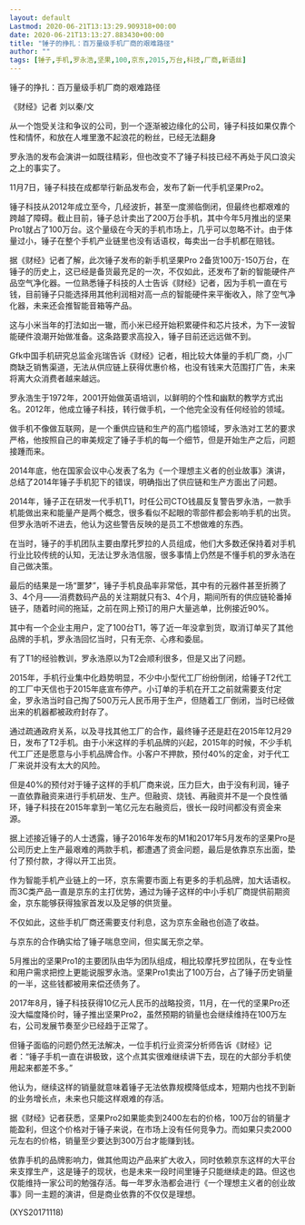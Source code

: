 ```yaml
---
layout: default
Lastmod: 2020-06-21T13:13:29.909318+00:00
date: 2020-06-21T13:13:27.883430+00:00
title: "锤子的挣扎：百万量级手机厂商的艰难路径"
author: ""
tags: [锤子,手机,罗永浩,坚果,100,京东,2015,万台,科技,厂商,新语丝]
---
```


锤子的挣扎：百万量级手机厂商的艰难路径

《财经》记者 刘以秦/文

从一个饱受关注和争议的公司，到一个逐渐被边缘化的公司，锤子科技如果仅靠个性和情怀，和放在人堆里激不起浪花的粉丝，已经无法翻身

罗永浩的发布会演讲一如既往精彩，但也改变不了锤子科技已经不再处于风口浪尖之上的事实了。

11月7日，锤子科技在成都举行新品发布会，发布了新一代手机坚果Pro2。

锤子科技从2012年成立至今，几经波折，甚至一度濒临倒闭，但最终也都艰难的跨越了障碍。截止目前，锤子总计卖出了200万台手机，其中今年5月推出的坚果Pro1就占了100万台。这个量级在今天的手机市场上，几乎可以忽略不计。由于体量过小，锤子在整个手机产业链里也没有话语权，每卖出一台手机都在赔钱。

据《财经》记者了解，此次锤子发布的新手机坚果Pro 2备货100万-150万台，在锤子的历史上，这已经是备货最充足的一次，不仅如此，还发布了新的智能硬件产品空气净化器。一位熟悉锤子科技的人士告诉《财经》记者，因为手机一直在亏钱，目前锤子只能选择用其他利润相对高一点的智能硬件来平衡收入，除了空气净化器，未来还会推智能音箱等产品。

这与小米当年的打法如出一辙，而小米已经开始积累硬件和芯片技术，为下一波智能硬件浪潮开始做准备。这条路要求高投入，锤子目前还远远做不到。

Gfk中国手机研究总监金兆瑞告诉《财经》记者，相比较大体量的手机厂商，小厂商缺乏销售渠道，无法从供应链上获得优惠价格，也没有钱来大范围打广告，未来将离大众消费者越来越远。

罗永浩生于1972年，2001开始做英语培训，以鲜明的个性和幽默的教学方式出名。2012年，他成立锤子科技，转行做手机，一个他完全没有任何经验的领域。

做手机不像做互联网，是一个重供应链和生产的高门槛领域，罗永浩对工艺的要求严格，他按照自己的审美规定了锤子手机的每一个细节，但是开始生产之后，问题接踵而来。

2014年底，他在国家会议中心发表了名为《一个理想主义者的创业故事》演讲，总结了2014年锤子手机犯下的错误，明确指出了供应链和生产方面出了问题。

2014年，锤子正在研发一代手机T1，时任公司CTO钱晨反复警告罗永浩，一款手机能做出来和能量产是两个概念，很多看似不起眼的零部件都会影响手机的出货。但罗永浩听不进去，他认为这些警告反映的是员工不想做难的东西。

在当时，锤子的手机团队主要由摩托罗拉的人员组成，他们大多数还保持着对手机行业比较传统的认知，无法让罗永浩信服，很多事情上仍然是不懂手机的罗永浩在自己做决策。

最后的结果是一场“噩梦”，锤子手机良品率非常低，其中有的元器件甚至折腾了3、4个月——消费数码产品的关注期就只有3、4个月，期间所有的供应链轮番掉链子，随着时间的拖延，之前在网上预订的用户大量逃单，比例接近90%。

其中有一个企业主用户，定了100台T1，等了近一年没拿到货，取消订单买了其他品牌的手机，罗永浩回忆当时，只有无奈、心疼和委屈。

有了T1的经验教训，罗永浩原以为T2会顺利很多，但是又出了问题。

2015年，手机行业集中化趋势明显，不少中小型代工厂纷纷倒闭，给锤子T2代工的工厂中天信也于2015年底宣布停产。小订单的手机在开工之前就需要支付定金，罗永浩当时自己掏了500万元人民币用于生产，但随着工厂倒闭，当时已经做出来的机器都被政府封存了。

通过疏通政府关系，以及寻找其他工厂的合作，最终锤子还是赶在2015年12月29日，发布了T2手机。由于小米这样的手机品牌的兴起，2015年的时候，不少手机代工厂还是愿意与小手机品牌合作。小客户不押款，预付40%的定金，对于代工厂来说并没有太大的风险。

但是40%的预付对于锤子这样的手机厂商来说，压力巨大，由于没有利润，锤子一直依靠融资来进行手机研发、生产。但融资、烧钱、再融资并不是一个良性循环，锤子科技在2015年拿到一笔亿元左右融资后，很长一段时间都没有资金来源。

据上述接近锤子的人士透露，锤子2016年发布的M1和2017年5月发布的坚果Pro是公司历史上生产最艰难的两款手机，都遭遇了资金问题，最后是依靠京东出面，垫付了预付款，才得以开工出货。

作为智能手机产业链上的一环，京东需要市面上有更多的手机品牌，加大话语权。而3C类产品一直是京东的主打优势，通过为锤子这样的中小手机厂商提供前期资金，京东能够获得独家首发以及足够的供货量。

不仅如此，这些手机厂商还需要支付利息，这为京东金融也创造了收益。

与京东的合作确实给了锤子喘息空间，但实属无奈之举。

5月推出的坚果Pro1的主要团队由华为团队组成，相比较摩托罗拉团队，在专业性和用户需求把控上更能说服罗永浩。坚果Pro1卖出了100万台，占了锤子历史销量的一半，这些钱都被用来偿还债务了。

2017年8月，锤子科技获得10亿元人民币的战略投资，11月，在一代的坚果Pro还没大幅度降价时，锤子推出坚果Pro2，虽然预期的销量也会继续维持在100万左右，公司发展节奏至少已经趋于正常了。

但锤子面临的问题仍然无法解决，一位手机行业资深分析师告诉《财经》记者：“锤子手机一直在讲极致，这个点其实很难继续讲下去，现在的大部分手机使用起来都差不多。”

他认为，继续这样的销量就意味着锤子无法依靠规模降低成本，短期内也找不到新的业务增长点，未来也只能这样艰难的存活。

据《财经》记者获悉，坚果Pro2如果能卖到2400左右的价格，100万台的销量才能盈利，但这个价格对于锤子来说，在市场上没有任何竞争力。而如果只卖2000元左右的价格，销量至少要达到300万台才能赚到钱。

依靠手机的品牌影响力，做其他周边产品来扩大收入，同时依赖京东这样的大平台来支撑生产，这是锤子的现状，也是未来一段时间里锤子只能继续走的路。但这也仅能维持一家公司的勉强存活。每一年罗永浩都会进行《一个理想主义者的创业故事》同一主题的演讲，但是商业依靠的不仅仅是理想。

(XYS20171118)

